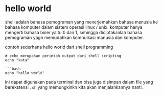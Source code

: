 # hello world

shell adalah bahasa pemograman yang menerjemahkan bahasa manusia ke bahasa komputer dalam sistem operasi linux / unix. komputer hanya mengerti bahasa biner yaitu 0 dan 1, sehingga diciptakanlah bahasa pemograman yagn memudahkan komnuikasi manusia dan komputer.

contoh sederhana hello world dari shell programming

```
# echo merupakan perintah output dari shell scripting
echo "kata"

```bash
echo "hello world"
```

ini dapat digunakan pada terminal dan bisa juga disimpan dalam file yang berekstensi ``.sh`` yang memungkinkn kita akan menjalankannya nanti.